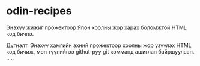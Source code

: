 # odin-recipes
Энэхүү жижиг прожектоор Япон хоолны жор харах боломжтой HTML код бичнэ. 

Дүгнэлт. Энэхүү хамгийн эхний прожектоор хоолны жор үзүүлэх HTML код бичиж, мөн түүнийгээ githut-руу git комманд ашиглан байршуулсан. .. .. 

